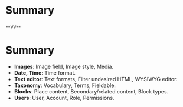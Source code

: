 # Summary

--vv--

# Summary
- **Images**: Image field, Image style, Media.
- **Date, Time**: Time format.
- **Text editor**: Text formats, Filter undesired HTML, WYSIWYG editor.
- **Taxonomy**: Vocabulary, Terms, Fieldable.
- **Blocks**: Place content, Secondary/related content, Block types.
- **Users**: User, Account, Role, Permissions.

